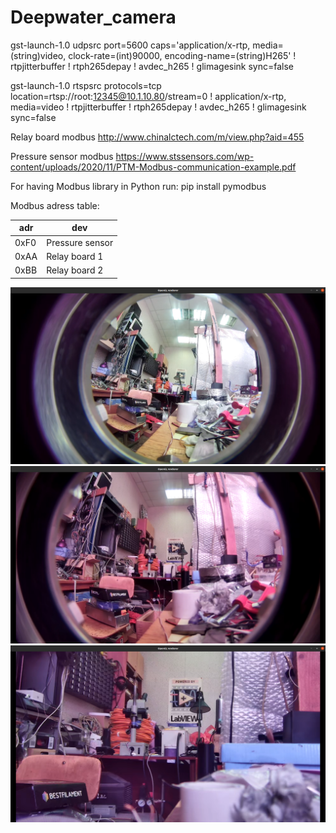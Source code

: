 # Deepwater_camera

gst-launch-1.0 udpsrc port=5600 caps='application/x-rtp, media=(string)video, clock-rate=(int)90000, encoding-name=(string)H265' ! rtpjitterbuffer ! rtph265depay ! avdec_h265 ! glimagesink sync=false

gst-launch-1.0 rtspsrc protocols=tcp location=rtsp://root:12345@10.1.10.80/stream=0 ! application/x-rtp, media=video ! rtpjitterbuffer ! rtph265depay ! avdec_h265 ! glimagesink sync=false

Relay board modbus
http://www.chinalctech.com/m/view.php?aid=455

Pressure sensor modbus
https://www.stssensors.com/wp-content/uploads/2020/11/PTM-Modbus-communication-example.pdf

For having Modbus library in Python run:
pip install pymodbus

Modbus adress table:

| adr  | dev             |
|------|-----------------|
| 0xF0 | Pressure sensor |
| 0xAA | Relay board 1   |
| 0xBB | Relay board 2   |


![1.7mm](/cam/1.7mm.png)
![2.5mm](/cam/2.5mm.png)
![5mm](/cam/5mm.png)
